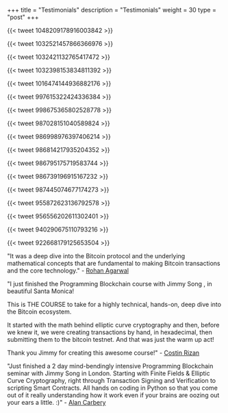 +++
title = "Testimonials"
description = "Testimonials"
weight = 30
type = "post"
+++

{{< tweet 1048209178916003842 >}}

{{< tweet 1032521457866366976 >}}

{{< tweet 1032421132765417472 >}}

{{< tweet 1032398153834811392 >}}

{{< tweet 1016474144936882176 >}}

{{< tweet 997615322424336384 >}}

{{< tweet 998675365802528778 >}}

{{< tweet 987028151040589824 >}}

{{< tweet 986998976397406214 >}}

{{< tweet 986814217935204352 >}}

{{< tweet 986795175719583744 >}}

{{< tweet 986739196915167232 >}}

{{< tweet 987445074677174273 >}}

{{< tweet 955872623136792578 >}}

{{< tweet 956556202611302401 >}}

{{< tweet 940290675110793216 >}}

{{< tweet 922668179125653504 >}}

"It was a deep dive into the Bitcoin protocol and the underlying mathematical concepts that are fundamental to making Bitcoin transactions and the core technology." - [Rohan Agarwal](https://medium.com/a7v-co/my-programming-blockchain-experience-d74e7a5b4a64)

"I just finished the Programming Blockchain course with Jimmy Song , in beautiful Santa Monica! 

This is THE COURSE to take for a highly technical, hands-on, deep dive into the Bitcoin ecosystem.

It started with the math behind elliptic curve cryptography and then, before we knew it, we were creating transactions by hand, in hexadecimal, then submitting them to the bitcoin testnet. And that was just the warm up act!

Thank you Jimmy for creating this awesome course!" - [Costin Rizan](https://www.linkedin.com/feed/update/urn:li:activity:6324855226700435456/)

"Just finished a 2 day mind-bendingly intensive Programming Blockchain seminar with Jimmy Song in London.  Starting with Finite Fields & Elliptic Curve Cryptography, right through Transaction Signing and Verification to scripting Smart Contracts.  All hands on coding in Python so that you come out of it really understanding how it work even if your brains are oozing out your ears a little. :)" - [Alan Carbery](https://www.linkedin.com/feed/update/urn:li:activity:6361990277346975744)